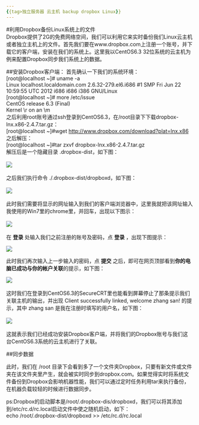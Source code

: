 ```yaml
---
{{tag>独立服务器 云主机 backup dropbox Linux}}
---
```

#利用Dropbox备份Linux系统上的文件
<br />
Dropbox提供了2G的免费网络空间，我们可以利用它来实时备份我们Linux云主机或者独立主机上的文件。首先我们要在www.dropbox.com上注册一个账号，并下载它的客户端，安装在我们的系统上。这里我以CentOS6.3 32位系统的云主机为例来配置Dropbox同步我们系统上的数据。

##安装Dropbox客户端：
首先确认一下我们的系统环境： <br />
[root@localhost ~]# uname -a <br />
Linux localhost.localdomain.com 2.6.32-279.el6.i686 #1 SMP Fri Jun 22 10:59:55 UTC 2012 i686 i686 i386 GNU/Linux <br />
[root@localhost ~]# more /etc/issue  <br />
CentOS release 6.3 (Final)  <br />
Kernel \r on an \m  <br /> 
之后利用root账号通过ssh登录到CentOS6.3，在/root目录下下载dropbox-lnx.x86-2.4.7.tar.gz： <br />
[root@localhost ~]#wget http://www.dropbox.com/download?plat=lnx.x86 <br />
之后解压： <br />
[root@localhost ~]#tar zxvf dropbox-lnx.x86-2.4.7.tar.gz <br />
解压后是一个隐藏目录 .dropbox-dist，如下图： <br />
<br />
![](http://kb.51hosting.com/_media/kb/linux01.png) <br />
<br />
之后我们执行命令 ./.dropbox-dist/dropboxd，如下图： <br />
<br />
![](http://kb.51hosting.com/_media/kb/linux02.png?t=1385099869&w=500&h=37&tok=5405ee) <br />
<br />
此时我们需要将显示的网址输入到我们的客户端浏览器中，这里我就把该网址输入我使用的Win7里的chrome里，并回车，出现以下图示： <br />
<br />
![](http://kb.51hosting.com/_media/kb/linux03.png?t=1385099870&w=500&h=225&tok=8dd47e) <br />
<br />
在 **登录** 处输入我们之前注册的账号及密码，点 **登录** ，出现下图提示： <br />

![](http://kb.51hosting.com/_media/kb/linux04.png?t=1385099870&w=500&h=196&tok=53f5b5) <br />

此时我们再次输入上一步输入的密码，点 **提交** 之后，即可在网页顶部看到**你的电脑已成功与你的帐户关联**的提示，如下图： <br />

![](http://kb.51hosting.com/_media/kb/linux05.png?t=1385099870&w=500&h=195&tok=dd1475)<br />
<br />
这时我们在登录到CentOS6.3的SecureCRT里也能看到屏幕停止了那条提示我们关联主机的输出，并出现 Client successfully linked,  welcome zhang san! 的提示，其中 zhang san 是我在注册时填写的用户名，如下图： <br />
<br />
![](http://kb.51hosting.com/_media/kb/linux06.png?t=1385099870&w=500&h=26&tok=5c08b6) <br />
<br />
这就表示我们已经成功安装Dropbox客户端，并将我们的Dropbox账号与我们这台CentOS6.3系统的云主机进行了关联。

##同步数据

此时，我们在 /root 目录下会看到多了一个文件夹Dropbox，只要有新文件或文件夹在该文件夹里产生，就会被实时同步到dropbox.com。如果觉得实时将系统文件备份到Dropbox会影响机器性能，我们可以通过定时任务利用tar来执行备份，在机器负载较轻的时候进行数据同步。

ps:Dropbox的启动脚本是/root/.dropbox-dis/dropboxd，我们可以将其添加到/etc/rc.d/rc.local启动文件中使之随机启动，如下：<br />
echo /root/.dropbox-dist/dropboxd >> /etc/rc.d/rc.local

